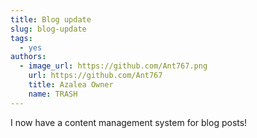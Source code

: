```yaml
---
title: Blog update
slug: blog-update
tags:
  - yes
authors:
  - image_url: https://github.com/Ant767.png
    url: https://github.com/Ant767
    title: Azalea Owner
    name: TRASH
---
```

I now have a content management system for blog posts!
